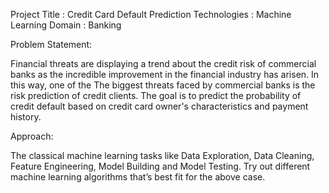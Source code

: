 Project Title  :   Credit Card Default Prediction
Technologies   :   Machine Learning
Domain         :   Banking

Problem Statement:

Financial threats are displaying a trend about the credit risk of commercial banks as the
incredible improvement in the financial industry has arisen. In this way, one of the
The biggest threats faced by commercial banks is the risk prediction of credit clients.
The goal is to predict the probability of credit default based on credit card owner's
characteristics and payment history.

Approach:

The classical machine learning tasks like Data Exploration, Data Cleaning,
Feature Engineering, Model Building and Model Testing. Try out different machine
learning algorithms that’s best fit for the above case.

